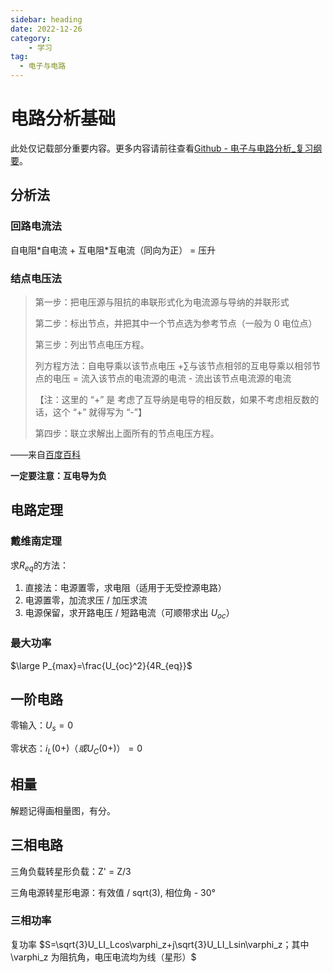 ```yaml
---
sidebar: heading
date: 2022-12-26
category:
    - 学习
tag:
  - 电子与电路
---
```

# 电路分析基础
此处仅记载部分重要内容。更多内容请前往查看[Github - 电子与电路分析_复习纲要](https://github.com/lxl66566/my-college-files/blob/main/%E7%94%B5%E8%B7%AF%E5%8E%9F%E7%90%86%E5%8F%8A%E5%85%B6%E5%AE%9E%E9%AA%8C/%E8%AF%BE%E4%BB%B6/%E7%94%B5%E8%B7%AF%E5%88%86%E6%9E%90_%E5%A4%8D%E4%B9%A0%E7%BA%B2%E8%A6%81.pdf)。
## 分析法
### 回路电流法
自电阻\*自电流 + 互电阻\*互电流（同向为正） = 压升
### 结点电压法
> 第一步：把电压源与阻抗的串联形式化为电流源与导纳的并联形式
> 
> 第二步：标出节点，并把其中一个节点选为参考节点（一般为 0 电位点）
> 
> 第三步：列出节点电压方程。
> 
> 列方程方法：自电导乘以该节点电压 +∑与该节点相邻的互电导乘以相邻节点的电压 = 流入该节点的电流源的电流 - 流出该节点电流源的电流
> 
> 【注：这里的 “+” 是 考虑了互导纳是电导的相反数，如果不考虑相反数的话，这个 “+” 就得写为 “-”】
> 
> 第四步：联立求解出上面所有的节点电压方程。

——来自[百度百科](https://baike.baidu.com/item/%E8%8A%82%E7%82%B9%E7%94%B5%E5%8E%8B%E6%B3%95/7725643)

**一定要注意：互电导为负**
## 电路定理
### 戴维南定理
求<span v-pre>$R_{eq}$</span>的方法：
1. 直接法：电源置零，求电阻（适用于无受控源电路）
2. 电源置零，加流求压 / 加压求流
3. 电源保留，求开路电压 / 短路电流（可顺带求出 <span v-pre>$U_{oc}$</span>）
### 最大功率
<span v-pre>$\large P_{max}=\frac{U_{oc}^2}{4R_{eq}}$</span>
## 一阶电路
零输入：<span v-pre>$U_s=0$</span>

零状态：<span v-pre>$i_L(0+)（或U_C(0+)）=0$</span>
## 相量
解题记得画相量图，有分。
## 三相电路
三角负载转星形负载：Z' = Z/3

三角电源转星形电源：有效值 / sqrt(3), 相位角 - 30°
### 三相功率
复功率 <span v-pre>$S=\sqrt{3}U_LI_Lcos\varphi_z+j\sqrt{3}U_LI_Lsin\varphi_z；其中\varphi_z 为阻抗角，电压电流均为线（星形）$</span>
